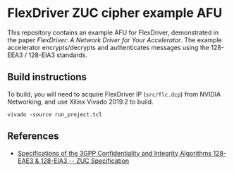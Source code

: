 # FlexDriver ZUC cipher example AFU

This repository contains an example AFU for FlexDriver, demonstrated in the paper *FlexDriver: A Network Driver for Your Accelerator*.
The example accelerator encrypts/decrypts and authenticates messages using the 128-EEA3 / 128-EIA3 standards.

## Build instructions

To build, you will need to acquire FlexDriver IP (`src/flc.dcp`) from NVIDIA
Networking, and use Xilinx Vivado 2019.2 to build.

    vivado -source run_project.tcl

## References

 * [Specifications of the 3GPP Confidentiality and Integrity Algorithms 128-EAE3 & 128-EIA3 -- ZUC Specification](https://www.gsma.com/aboutus/wp-content/uploads/2014/12/eea3eia3zucv16.pdf)
